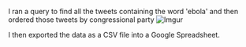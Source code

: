 I ran a query to find all the tweets containing the word 'ebola' and then ordered those tweets by congressional party
![Imgur](http://i.imgur.com/f3ujuDb.png)

I then exported the data as a CSV file into a Google Spreadsheet. 
